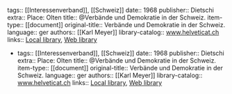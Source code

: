 tags:: [[Interessenverband]], [[Schweiz]]
date:: 1968
publisher:: Dietschi
extra:: Place: Olten
title:: @Verbände und Demokratie in der Schweiz.
item-type:: [[document]]
original-title:: Verbände und Demokratie in der Schweiz.
language:: ger
authors:: [[Karl Meyer]]
library-catalog:: www.helveticat.ch
links:: [Local library](zotero://select/library/items/N6Y9YRVM), [Web library](https://www.zotero.org/users/7413965/items/N6Y9YRVM)

-
  tags:: [[Interessenverband]], [[Schweiz]]
  date:: 1968
  publisher:: Dietschi
  extra:: Place: Olten
  title:: @Verbände und Demokratie in der Schweiz.
  item-type:: [[document]]
  original-title:: Verbände und Demokratie in der Schweiz.
  language:: ger
  authors:: [[Karl Meyer]]
  library-catalog:: www.helveticat.ch
  links:: [Local library](zotero://select/library/items/N6Y9YRVM), [Web library](https://www.zotero.org/users/7413965/items/N6Y9YRVM)